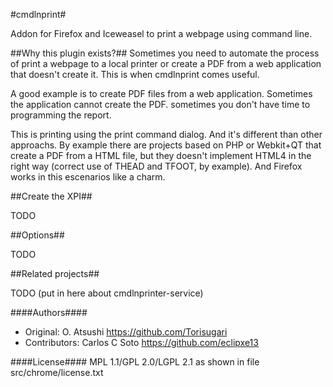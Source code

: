 #cmdlnprint#

Addon for Firefox and Iceweasel to print a webpage using command line.

##Why this plugin exists?##
Sometimes you need to automate the process of print a webpage to a local printer or create a PDF from a web application that doesn't create it. This is when cmdlnprint comes useful.

A good example is to create PDF files from a web application. Sometimes the application cannot create the PDF. sometimes you don't have time to programming the report.

This is printing using the print command dialog. And it's different than other approachs. By example there are projects based on PHP or Webkit+QT that create a PDF from a HTML file, but they doesn't implement HTML4 in the right way (correct use of THEAD and TFOOT, by example). And Firefox works in this escenarios like a charm.

##Create the XPI##

TODO

##Options##

TODO

##Related projects##

TODO (put in here about cmdlnprinter-service)

####Authors####
* Original: O. Atsushi https://github.com/Torisugari
* Contributors: Carlos C Soto https://github.com/eclipxe13

####License####
MPL 1.1/GPL 2.0/LGPL 2.1 as shown in file src/chrome/license.txt

